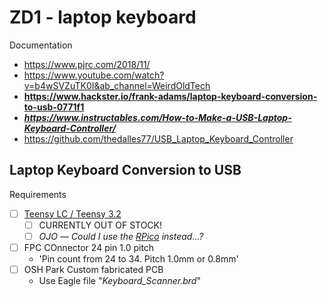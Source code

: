# ZD1 - laptop keyboard

Documentation
- https://www.pjrc.com/2018/11/
- https://www.youtube.com/watch?v=b4wSVZuTK0I&ab_channel=WeirdOldTech
- **https://www.hackster.io/frank-adams/laptop-keyboard-conversion-to-usb-0771f1**
- ***https://www.instructables.com/How-to-Make-a-USB-Laptop-Keyboard-Controller/***
- https://github.com/thedalles77/USB_Laptop_Keyboard_Controller



## Laptop Keyboard Conversion to USB

Requirements
- [ ] [Teensy LC / Teensy 3.2](https://www.pjrc.com/store/teensylc.html)
  - [ ] CURRENTLY OUT OF STOCK!
  - [ ] $OJO$ — *Could I use the [RPico](https://www.raspberrypi.com/products/raspberry-pi-pico/) instead...?*
- [ ] FPC COnnector 24 pin 1.0 pitch
    - 'Pin count from 24 to 34. Pitch 1.0mm or 0.8mm'
- [ ] OSH Park Custom fabricated PCB
    - Use Eagle file "*Keyboard_Scanner.brd*"